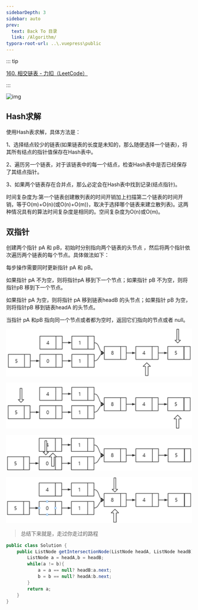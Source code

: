 ```yaml
---
sidebarDepth: 3
sidebar: auto
prev:
  text: Back To 目录
  link: /Algorithm/
typora-root-url: ..\.vuepress\public
---
```




::: tip

[160. 相交链表 - 力扣（LeetCode）](https://leetcode.cn/problems/intersection-of-two-linked-lists/)

:::

![img](https://assets.leetcode-cn.com/aliyun-lc-upload/uploads/2018/12/14/160_statement.png)



## Hash求解

使用Hash表求解，具体方法是：

1、选择结点较少的链表(如果链表的长度是未知的，那么随便选择一个链表)，将其所有结点的指针值保存在Hash表中。

2、遍历另一个链表，对于该链表中的每一个结点，检查Hash表中是否已经保存了其结点指针。

3、如果两个链表存在合并点，那么必定会在Hash表中找到记录(结点指针)。

时间复杂度为:第一个链表创建散列表的时间开销加上扫描第二个链表的时间开销，等于O(m)+O(n)(或O(n)+O(m))，取决于选择哪个链表来建立散列表)。这两种情况具有的算法时间复杂度是相同的。空间复杂度为O(n)或O(m)。



## 双指针

创建两个指针 pA 和 pB，初始时分别指向两个链表的头节点 ，然后将两个指针依次遍历两个链表的每个节点。具体做法如下：

每步操作需要同时更新指针 pA 和 pB。

如果指针 pA 不为空，则将指针pA 移到下一个节点；如果指针 pB 不为空，则将指针pB 移到下一个节点。

如果指针 pA 为空，则将指针 pA 移到链表headB 的头节点；如果指针 pB 为空，则将指针pB 移到链表headA 的头节点。

当指针 pA 和pB 指向同一个节点或者都为空时，返回它们指向的节点或者 null。

![image-20230923195132076](/images/algorithm/image-20230923195132076.png)

![image-20230923195142876](/images/algorithm/image-20230923195142876.png)

![image-20230923195158061](/images/algorithm/image-20230923195158061.png)

![image-20230923195206825](/images/algorithm/image-20230923195206825.png)

> 总结下来就是，走过你走过的路程

```java
public class Solution {
    public ListNode getIntersectionNode(ListNode headA, ListNode headB) {
        ListNode a = headA,b = headB;
        while(a != b){
            a = a == null? headB:a.next;
            b = b == null? headA:b.next;
        }
        return a;
    }
}
```

